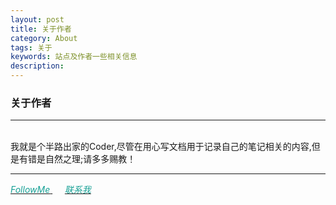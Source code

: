```yaml
---
layout: post
title: 关于作者
category: About
tags: 关于
keywords: 站点及作者一些相关信息
description: 
---
```

<h3>关于作者</h3>
<hr>
<br>
我就是个半路出家的Coder,尽管在用心写文档用于记录自己的笔记相关的内容,但是有错是自然之理;请多多赐教！
<hr>
<a href="{{ site.author.github }}" target="_blank">
  <i class="fa fa-github fa-lg" style="color:#16a095;">FollowMe</i>
</a>
<span>&nbsp;&nbsp;&nbsp;&nbsp;</span>
<a href="mailto:{{ site.author.email }}">
  <i class="fa fa-envelope-o fa-lg" style="color:#16a095;">联系我</i>
</a>